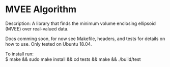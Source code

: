 # MVEE Algorithm
Description: A library that finds the minimum volume enclosing ellipsoid (MVEE) over real-valued data.<br/>

Docs comming soon, for now see Makefile, headers, and tests for details on how to use. Only tested on Ubuntu 18.04.<br/>

To install run: <br/>
$ make && sudo make install && cd tests && make && ./build/test